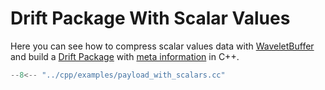 # Drift Package With Scalar Values

Here you can see how to compress scalar values data with [WaveletBuffer](https://github.com/panda-official/WaveletBuffer)
and build a [Drift Package](../api/common.md) with [meta information](../api/meta.md) in C++.

```cpp title="cpp/examples/payload_with_scalars.cc"
--8<-- "../cpp/examples/payload_with_scalars.cc"
```
